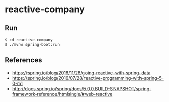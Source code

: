 # reactive-company

## Run

```bash
$ cd reactive-company
$ ./mvnw spring-boot:run
```


## References

- https://spring.io/blog/2016/11/28/going-reactive-with-spring-data
- https://spring.io/blog/2016/07/28/reactive-programming-with-spring-5-0-m1
- http://docs.spring.io/spring/docs/5.0.0.BUILD-SNAPSHOT/spring-framework-reference/htmlsingle/#web-reactive


